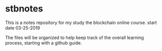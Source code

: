 # stbnotes
This is a notes repository for my study the blockchain online course. start date 03-25-2019

The files will be organized to help keep track of the overall learning process, starting with a github guide. 
